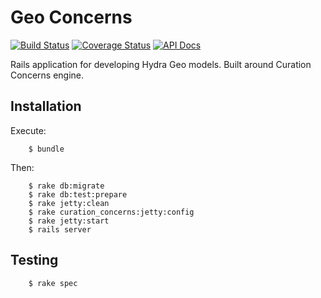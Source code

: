 # Geo Concerns
[![Build Status](https://travis-ci.org/jrgriffiniii/pcdm-geo-models.svg?branch=jrgriffiniii-issue-8)](https://travis-ci.org/jrgriffiniii/pcdm-geo-models)
[![Coverage Status](https://coveralls.io/repos/jrgriffiniii/pcdm-geo-models/badge.svg?branch=jrgriffiniii-issue-8&service=github)](https://coveralls.io/github/jrgriffiniii/pcdm-geo-models?branch=jrgriffiniii-issue-8)
[![API Docs](http://img.shields.io/badge/API-docs-blue.svg)](http://rubydoc.info/github/jrgriffiniii/pcdm-geo-models)

Rails application for developing Hydra Geo models. Built around Curation Concerns engine.

## Installation

Execute:

```
    $ bundle
```

Then:

```
    $ rake db:migrate
    $ rake db:test:prepare
    $ rake jetty:clean
    $ rake curation_concerns:jetty:config
    $ rake jetty:start
    $ rails server
```

## Testing

```
    $ rake spec
```
